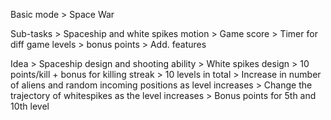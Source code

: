 Basic mode > Space War

Sub-tasks > Spaceship and white spikes motion > Game score > Timer for diff game levels > bonus points > Add. features

Idea > Spaceship design and shooting ability > White spikes design > 10 points/kill + bonus for killing streak > 10 levels in total > Increase in number of aliens and random incoming positions as level increases > Change the trajectory of whitespikes as the level increases > Bonus points for 5th and 10th level
